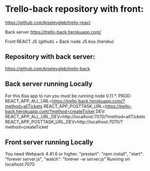 # Trello-back repository with front:
https://github.com/kiselevgleb/trello-react

Back server https://trello-back.herokuapp.com/

Front REACT JS (github) + Back node JS koa (heroku)

## Repository with back server:
https://github.com/kiselevgleb/trello-back

## Back server running Locally
For this Koa app to run you must be running node 0.11.*.
PROD:
REACT_APP_ALL_URL=https://trello-back.herokuapp.com/?method=allTickets
REACT_APP_POSTTASK_URL=https://trello-back.herokuapp.com/?method=createTicket
DEV:
REACT_APP_ALL_URL_DEV=http://localhost:7070/?method=allTickets
REACT_APP_POSTTASK_URL_DEV=http://localhost:7070/?method=createTicket

## Front server running Locally
You need Webpack 4.41.6 or higher.
    "prestart": "npm install",
    "start": "forever server.js",
    "watch": "forever -w server.js"
Running on localhost:7070